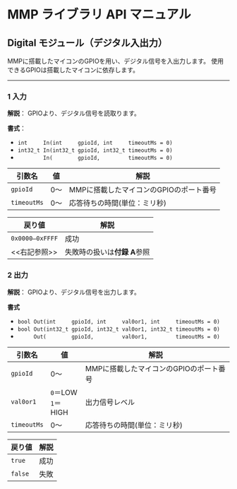 # MMP ライブラリ API マニュアル
## Digital モジュール（デジタル入出力）
MMPに搭載したマイコンのGPIOを用い、デジタル信号を入出力します。
使用できるGPIOは搭載したマイコンに依存します。

---
### 1 入力
**解説**：
GPIOより、デジタル信号を読取ります。

**書式**：
- `int     In(int     gpioId, int     timeoutMs = 0)`
- `int32_t In(int32_t gpioId, int32_t timeoutMs = 0)`
- `        In(        gpioId,         timeoutMs = 0)`

| 引数名    | 値  | 解説 |
|-----------|-----|------|
|`gpioId`   |0～  | MMPに搭載したマイコンのGPIOのポート番号|
|`timeoutMs`|0～  | 応答待ちの時間(単位：ミリ秒)|

| 戻り値  | 解説 |
|---------|------|
| `0x0000–0xFFFF`  | 成功 |
| <<右記参照>>     | 失敗時の扱いは**付録 A**参照 |

### 2 出力
**解説**：
GPIOより、デジタル信号を出力します。

**書式**
- `bool Out(int     gpioId, int     val0or1, int     timeoutMs = 0)`
- `bool Out(int32_t gpioId, int32_t val0or1, int32_t timeoutMs = 0)`
- `     Out(        gpioId,         val0or1,         timeoutMs = 0)`

| 引数名  | 値  | 解説 |
|---------|-----|------|
|`gpioId` |0～  |MMPに搭載したマイコンのGPIOのポート番号|  
|`val0or1`|`0`＝LOW <br> `1`＝HIGH | 出力信号レベル|
|`timeoutMs`|0～  | 応答待ちの時間(単位：ミリ秒)|

| 戻り値  | 解説 |
|---------|------|
| `true`  | 成功 |
| `false` | 失敗 |